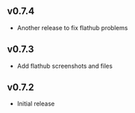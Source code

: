 ## v0.7.4

 - Another release to fix flathub problems

## v0.7.3

 - Add flathub screenshots and files

## v0.7.2

 - Initial release